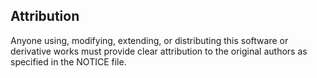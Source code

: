 ## Attribution

Anyone using, modifying, extending, or distributing this software or derivative works must provide clear attribution to the original authors as specified in the NOTICE file.